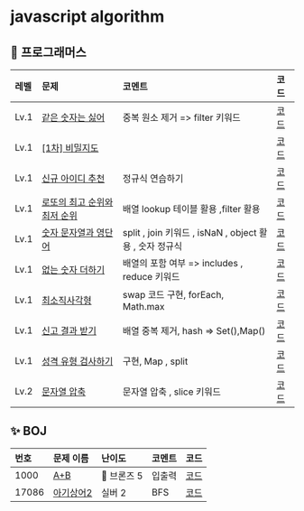 # javascript algorithm

## 👻 프로그래머스

| 레벨   | 문제                                                                           | 코멘트                                           | 코드                                 |
|:-----|:-----------------------------------------------------------------------------|:----------------------------------------------|:-----------------------------------
| Lv.1 | [같은 숫자는 싫어](https://programmers.co.kr/learn/courses/30/lessons/12906)        | 중복 원소 제거 => filter 키워드                        | [코드](programmers/level1/같은숫자.md)   |
| Lv.1 | [[1차] 비밀지도](https://programmers.co.kr/learn/courses/30/lessons/17681)        |                                               | [코드](programmers/level1/비밀지도.md)   |
| Lv.1 | [신규 아이디 추천](https://programmers.co.kr/learn/courses/30/lessons/72410)        | 정규식 연습하기                                      | [코드](programmers/level1/신규.md)     |
| Lv.1 | [로또의 최고 순위와 최저 순위](https://programmers.co.kr/learn/courses/30/lessons/77484) | 배열 lookup 테이블 활용 ,filter 활용                   | [코드](programmers/level1/로또.md)     |
| Lv.1 | [숫자 문자열과 영단어](https://programmers.co.kr/learn/courses/30/lessons/81301)      | split , join 키워드 , isNaN , object 활용 , 숫자 정규식 | [코드](programmers/level1/숫자문자열.md)  |
| Lv.1 | [없는 숫자 더하기](https://programmers.co.kr/learn/courses/30/lessons/86051)        | 배열의 포함 여부 => includes , reduce 키워드            | [코드](programmers/level1/없는숫자.md)   |
| Lv.1 | [최소직사각형](https://programmers.co.kr/learn/courses/30/lessons/86491)           | swap 코드 구현, forEach, Math.max                 | [코드](programmers/level1/최소직사각형.md) |
| Lv.1 | [신고 결과 받기](https://programmers.co.kr/learn/courses/30/lessons/92334)         | 배열 중복 제거, hash => Set(),Map()                 | [코드](programmers/level1/신고결과받기.md) |
| Lv.1 | [성격 유형 검사하기](https://programmers.co.kr/learn/courses/30/lessons/118666)      | 구현, Map , split                               | [코드](programmers/level1/성격유형.md)   |
| Lv.2 | [문자열 압축](https://programmers.co.kr/learn/courses/30/lessons/60057)           | 문자열 압축  , slice 키워드                           | [코드](programmers/level2/문자열압축.md)  |


## ✨ BOJ

|번호|문제 이름| 난이도       | 코멘트 | 코드|
|:---|:----|:----------|:---|:-----
| 1000  |  [A+B](https://www.acmicpc.net/problem/1000)   | 🥉  브론즈 5 |  입출력  | [코드](BOJ/bronze5/1000.md)
| 17086 | [아기상어2](https://www.acmicpc.net/problem/17086) |  실버  2    |  BFS  | [코드](BOJ/silver2/17086.md)